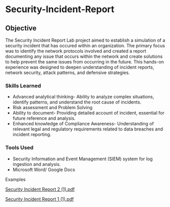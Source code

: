 # Security-Incident-Report

## Objective

The Security Incident Report Lab project aimed to establish a simulation of a security incident that has occured within an organization. The primary focus was to identify the network protocols involved and created a report documenting any issue that occurs within the network and create solutions to help prevent the same issues from occurring in the future. This hands-on experience was designed to deepen understanding of incident reports, network security, attack patterns, and defensive strategies.

### Skills Learned

- Advanced analytical thinking- Ability to analyze complex situations, identify patterns, and understand the root cause of incidents.
- Risk assessment and Problem Solving
- Ability to document- Providing detailed account of incident, essential for future reference and analysis.
- Enhanced knowledge of Compliance Awareness- Understanding of relevant legal and regulatory requirements related to data breaches and incident reporting.

### Tools Used

- Security Information and Event Management (SIEM) system for log ingestion and analysis.
- Microsoft Word/ Google Docs

Examples

[Security Incident Report 2 (1).pdf](https://github.com/user-attachments/files/16802771/Security.Incident.Report.2.1.pdf)

[Security Incident Report 1  (1).pdf](https://github.com/user-attachments/files/16802770/Security.Incident.Report.1.1.pdf)
